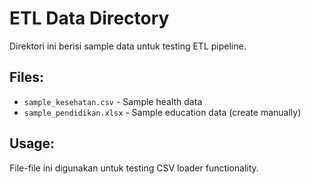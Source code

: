 # ETL Data Directory

Direktori ini berisi sample data untuk testing ETL pipeline.

## Files:
- `sample_kesehatan.csv` - Sample health data
- `sample_pendidikan.xlsx` - Sample education data (create manually)

## Usage:
File-file ini digunakan untuk testing CSV loader functionality.